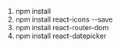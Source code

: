 1. npm install
2. npm install react-icons --save
3. npm install react-router-dom
4. npm install react-datepicker
